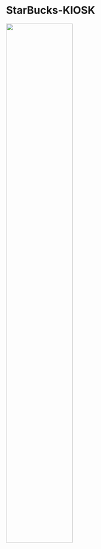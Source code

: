 # StarBucks-KIOSK

<img src="https://github.com/Haneull-Kim/StarBucks-KIOSK/assets/143999813/760af73b-3f8b-4a20-9e39-0e85eb790c22" width="60%" height="60%">
